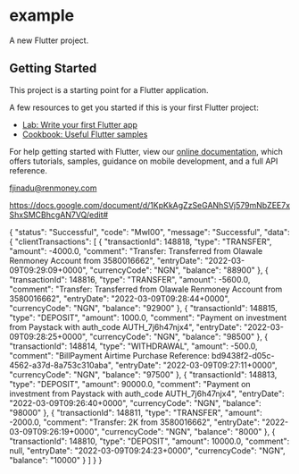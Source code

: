 # example

A new Flutter project.

## Getting Started

This project is a starting point for a Flutter application.

A few resources to get you started if this is your first Flutter project:

- [Lab: Write your first Flutter app](https://flutter.dev/docs/get-started/codelab)
- [Cookbook: Useful Flutter samples](https://flutter.dev/docs/cookbook)

For help getting started with Flutter, view our
[online documentation](https://flutter.dev/docs), which offers tutorials,
samples, guidance on mobile development, and a full API reference.

fjinadu@renmoney.com

https://docs.google.com/document/d/1KpKkAgZzSeGANhSVj579mNbZEE7xShxSMCBhcgAN7VQ/edit#

{
  "status": "Successful",
  "code": "MwI00",
  "message": "Successful",
  "data": {
    "clientTransactions": [
      {
        "transactionId": 148818,
        "type": "TRANSFER",
        "amount": -4000.0,
        "comment": "Transfer: Transferred from Olawale Renmoney Account from 3580016662",
        "entryDate": "2022-03-09T09:29:09+0000",
        "currencyCode": "NGN",
        "balance": "88900"
      },
      {
        "transactionId": 148816,
        "type": "TRANSFER",
        "amount": -5600.0,
        "comment": "Transfer: Transferred from Olawale Renmoney Account from 3580016662",
        "entryDate": "2022-03-09T09:28:44+0000",
        "currencyCode": "NGN",
        "balance": "92900"
      },
      {
        "transactionId": 148815,
        "type": "DEPOSIT",
        "amount": 1000.0,
        "comment": "Payment on investment from Paystack with auth_code AUTH_7j6h47njx4",
        "entryDate": "2022-03-09T09:28:25+0000",
        "currencyCode": "NGN",
        "balance": "98500"
      },
      {
        "transactionId": 148814,
        "type": "WITHDRAWAL",
        "amount": -500.0,
        "comment": "BillPayment Airtime Purchase Reference: bd9438f2-d05c-4562-a37d-8a753c310aba",
        "entryDate": "2022-03-09T09:27:11+0000",
        "currencyCode": "NGN",
        "balance": "97500"
      },
      {
        "transactionId": 148813,
        "type": "DEPOSIT",
        "amount": 90000.0,
        "comment": "Payment on investment from Paystack with auth_code AUTH_7j6h47njx4",
        "entryDate": "2022-03-09T09:26:40+0000",
        "currencyCode": "NGN",
        "balance": "98000"
      },
      {
        "transactionId": 148811,
        "type": "TRANSFER",
        "amount": -2000.0,
        "comment": "Transfer: 2K from 3580016662",
        "entryDate": "2022-03-09T09:26:19+0000",
        "currencyCode": "NGN",
        "balance": "8000"
      },
      {
        "transactionId": 148810,
        "type": "DEPOSIT",
        "amount": 10000.0,
        "comment": null,
        "entryDate": "2022-03-09T09:24:23+0000",
        "currencyCode": "NGN",
        "balance": "10000"
      }
    ]
  }
}